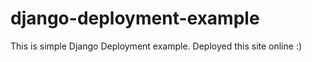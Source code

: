 # django-deployment-example

This is simple Django Deployment example. Deployed this site online :)


